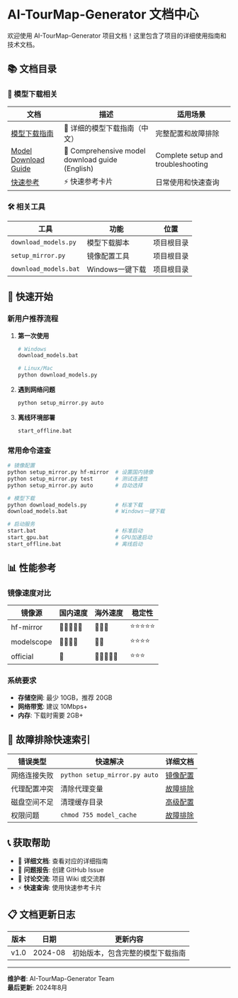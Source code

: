 # AI-TourMap-Generator 文档中心

欢迎使用 AI-TourMap-Generator 项目文档！这里包含了项目的详细使用指南和技术文档。

## 📚 文档目录

### 🔽 模型下载相关

| 文档 | 描述 | 适用场景 |
|------|------|---------|
| [模型下载指南](./模型下载指南.md) | 📖 详细的模型下载指南（中文） | 完整配置和故障排除 |
| [Model Download Guide](./Model-Download-Guide.md) | 📖 Comprehensive model download guide (English) | Complete setup and troubleshooting |
| [快速参考](./快速参考.md) | ⚡ 快速参考卡片 | 日常使用和快速查询 |

### 🛠️ 相关工具

| 工具 | 功能 | 位置 |
|------|------|------|
| `download_models.py` | 模型下载脚本 | 项目根目录 |
| `setup_mirror.py` | 镜像配置工具 | 项目根目录 |
| `download_models.bat` | Windows一键下载 | 项目根目录 |

## 🚀 快速开始

### 新用户推荐流程

1. **第一次使用**
   ```bash
   # Windows
   download_models.bat
   
   # Linux/Mac
   python download_models.py
   ```

2. **遇到网络问题**
   ```bash
   python setup_mirror.py auto
   ```

3. **离线环境部署**
   ```bash
   start_offline.bat
   ```

### 常用命令速查

```bash
# 镜像配置
python setup_mirror.py hf-mirror  # 设置国内镜像
python setup_mirror.py test       # 测试连通性
python setup_mirror.py auto       # 自动选择

# 模型下载
python download_models.py         # 标准下载
download_models.bat               # Windows一键下载

# 启动服务
start.bat                         # 标准启动
start_gpu.bat                     # GPU加速启动
start_offline.bat                 # 离线启动
```

## 📊 性能参考

### 镜像速度对比

| 镜像源 | 国内速度 | 海外速度 | 稳定性 |
|--------|---------|---------|-------|
| hf-mirror | 🚀🚀🚀🚀🚀 | 🚀🚀🚀 | ⭐⭐⭐⭐⭐ |
| modelscope | 🚀🚀🚀🚀 | 🚀🚀 | ⭐⭐⭐⭐ |
| official | 🚀 | 🚀🚀🚀🚀🚀 | ⭐⭐⭐ |

### 系统要求

- **存储空间**: 最少 10GB，推荐 20GB
- **网络带宽**: 建议 10Mbps+
- **内存**: 下载时需要 2GB+

## 🔧 故障排除快速索引

| 错误类型 | 快速解决 | 详细文档 |
|---------|---------|---------|
| 网络连接失败 | `python setup_mirror.py auto` | [镜像配置](./模型下载指南.md#镜像源配置) |
| 代理配置冲突 | 清除代理变量 | [故障排除](./模型下载指南.md#故障排除) |
| 磁盘空间不足 | 清理缓存目录 | [高级配置](./模型下载指南.md#高级配置) |
| 权限问题 | `chmod 755 model_cache` | [故障排除](./模型下载指南.md#故障排除) |

## 📞 获取帮助

- 📖 **详细文档**: 查看对应的详细指南
- 🐛 **问题报告**: 创建 GitHub Issue  
- 💬 **讨论交流**: 项目 Wiki 或交流群
- ⚡ **快速查询**: 使用快速参考卡片

## 📋 文档更新日志

| 版本 | 日期 | 更新内容 |
|------|------|---------|
| v1.0 | 2024-08 | 初始版本，包含完整的模型下载指南 |

---

**维护者**: AI-TourMap-Generator Team  
**最后更新**: 2024年8月